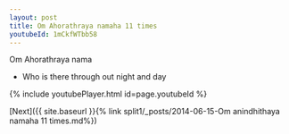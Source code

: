 ```yaml
---
layout: post
title: Om Ahorathraya namaha 11 times
youtubeId: 1mCkfWTbb58
---
```

 
 
Om Ahorathraya nama 
 
 -  Who is there through out night and day 
 
  
 
  
 
 
 
 
 
 


{% include youtubePlayer.html id=page.youtubeId %}
 
[Next]({{ site.baseurl }}{% link  split1/_posts/2014-06-15-Om anindhithaya namaha 11 times.md%})
 
